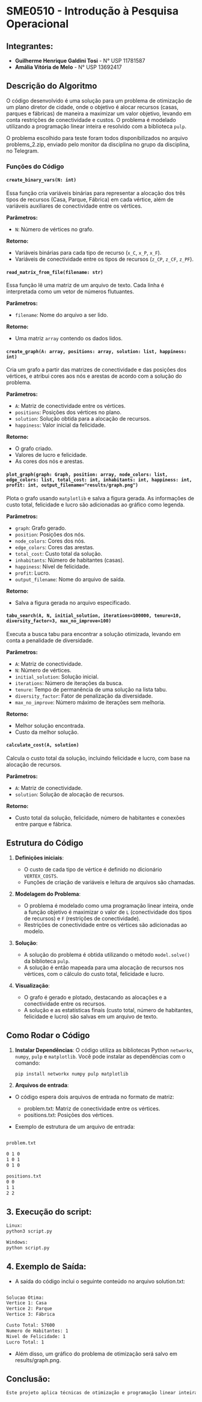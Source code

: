 # SME0510 - Introdução à Pesquisa Operacional

## Integrantes:
- **Guilherme Henrique Galdini Tosi** - N° USP 11781587
- **Amália Vitória de Melo** - N° USP 13692417

## Descrição do Algoritmo

O código desenvolvido é uma solução para um problema de otimização de um plano diretor de cidade, onde o objetivo é alocar recursos (casas, parques e fábricas) de maneira a maximizar um valor objetivo, levando em conta restrições de conectividade e custos. O problema é modelado utilizando a programação linear inteira e resolvido com a biblioteca `pulp`.

O problema escolhido para teste foram todos disponibilizados no arquivo problems_2.zip, enviado pelo monitor da disciplina no grupo da disciplina, no Telegram.

### Funções do Código

#### `create_binary_vars(N: int)`
Essa função cria variáveis binárias para representar a alocação dos três tipos de recursos (Casa, Parque, Fábrica) em cada vértice, além de variáveis auxiliares de conectividade entre os vértices.

**Parâmetros:**
- `N`: Número de vértices no grafo.

**Retorno:**
- Variáveis binárias para cada tipo de recurso (`x_C`, `x_P`, `x_F`).
- Variáveis de conectividade entre os tipos de recursos (`z_CP`, `z_CF`, `z_PF`).

#### `read_matrix_from_file(filename: str)`
Essa função lê uma matriz de um arquivo de texto. Cada linha é interpretada como um vetor de números flutuantes.

**Parâmetros:**
- `filename`: Nome do arquivo a ser lido.

**Retorno:**
- Uma matriz `array` contendo os dados lidos.

#### `create_graph(A: array, positions: array, solution: list, happiness: int)`
Cria um grafo a partir das matrizes de conectividade e das posições dos vértices, e atribui cores aos nós e arestas de acordo com a solução do problema.

**Parâmetros:**
- `A`: Matriz de conectividade entre os vértices.
- `positions`: Posições dos vértices no plano.
- `solution`: Solução obtida para a alocação de recursos.
- `happiness`: Valor inicial da felicidade.

**Retorno:**
- O grafo criado.
- Valores de lucro e felicidade.
- As cores dos nós e arestas.

#### `plot_graph(graph: Graph, position: array, node_colors: list, edge_colors: list, total_cost: int, inhabitants: int, happiness: int, profit: int, output_filename="results/graph.png")`
Plota o grafo usando `matplotlib` e salva a figura gerada. As informações de custo total, felicidade e lucro são adicionadas ao gráfico como legenda.

**Parâmetros:**
- `graph`: Grafo gerado.
- `position`: Posições dos nós.
- `node_colors`: Cores dos nós.
- `edge_colors`: Cores das arestas.
- `total_cost`: Custo total da solução.
- `inhabitants`: Número de habitantes (casas).
- `happiness`: Nível de felicidade.
- `profit`: Lucro.
- `output_filename`: Nome do arquivo de saída.

**Retorno:**
- Salva a figura gerada no arquivo especificado.

#### `tabu_search(A, N, initial_solution, iterations=100000, tenure=10, diversity_factor=3, max_no_improve=100)`
Executa a busca tabu para encontrar a solução otimizada, levando em conta a penalidade de diversidade.

**Parâmetros:**
- `A`: Matriz de conectividade.
- `N`: Número de vértices.
- `initial_solution`: Solução inicial.
- `iterations`: Número de iterações da busca.
- `tenure`: Tempo de permanência de uma solução na lista tabu.
- `diversity_factor`: Fator de penalização da diversidade.
- `max_no_improve`: Número máximo de iterações sem melhoria.

**Retorno:**
- Melhor solução encontrada.
- Custo da melhor solução.

#### `calculate_cost(A, solution)`
Calcula o custo total da solução, incluindo felicidade e lucro, com base na alocação de recursos.

**Parâmetros:**
- `A`: Matriz de conectividade.
- `solution`: Solução de alocação de recursos.

**Retorno:**
- Custo total da solução, felicidade, número de habitantes e conexões entre parque e fábrica.

## Estrutura do Código

1. **Definições iniciais**: 
   - O custo de cada tipo de vértice é definido no dicionário `VERTEX_COSTS`.
   - Funções de criação de variáveis e leitura de arquivos são chamadas.

2. **Modelagem do Problema**:
   - O problema é modelado como uma programação linear inteira, onde a função objetivo é maximizar o valor de `L` (conectividade dos tipos de recursos) e `F` (restrições de conectividade).
   - Restrições de conectividade entre os vértices são adicionadas ao modelo.

3. **Solução**:
   - A solução do problema é obtida utilizando o método `model.solve()` da biblioteca `pulp`.
   - A solução é então mapeada para uma alocação de recursos nos vértices, com o cálculo do custo total, felicidade e lucro.

4. **Visualização**:
   - O grafo é gerado e plotado, destacando as alocações e a conectividade entre os recursos.
   - A solução e as estatísticas finais (custo total, número de habitantes, felicidade e lucro) são salvas em um arquivo de texto.

## Como Rodar o Código

1. **Instalar Dependências**:
   O código utiliza as bibliotecas Python `networkx`, `numpy`, `pulp` e `matplotlib`. Você pode instalar as dependências com o comando:

   ```bash
   pip install networkx numpy pulp matplotlib

2. **Arquivos de entrada**:
  - O código espera dois arquivos de entrada no formato de matriz:

    - problem.txt: Matriz de conectividade entre os vértices.
    - positions.txt: Posições dos vértices.

- Exemplo de estrutura de um arquivo de entrada:

```bash

problem.txt

0 1 0
1 0 1
0 1 0

positions.txt
0 0
1 1
2 2
```

## 3. Execução do script:

 ```bash
Linux:
python3 script.py

Windows:
python script.py

```

## 4. Exemplo de Saída: 

- A saída do código inclui o seguinte conteúdo no arquivo solution.txt:

```bash

Solucao Otima:
Vertice 1: Casa
Vertice 2: Parque
Vertice 3: Fábrica

Custo Total: 57600
Numero de Habitantes: 1
Nivel de Felicidade: 1
Lucro Total: 1

```

- Além disso, um gráfico do problema de otimização será salvo em results/graph.png.

## Conclusão: 

```bash 
Este projeto aplica técnicas de otimização e programação linear inteira para resolver um problema de alocação de recursos urbanos, considerando fatores como custo, felicidade e lucro. A solução é visualizada por meio de um grafo, facilitando a análise e interpretação dos resultados.
```
